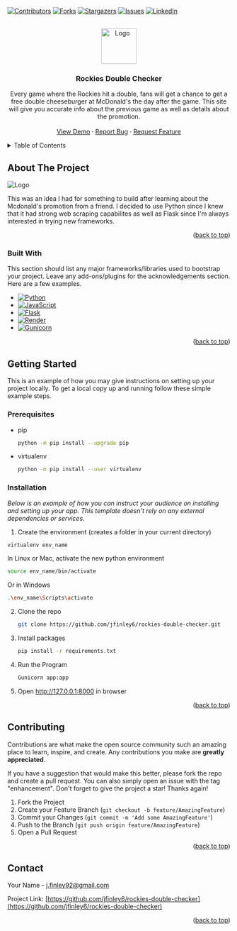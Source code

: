 <!-- Improved compatibility of back to top link: See: https://github.com/jfinley6/rockies-double-checker/pull/73 -->
<a name="readme-top"></a>
<!--
*** Thanks for checking out the Best-README-Template. If you have a suggestion
*** that would make this better, please fork the repo and create a pull request
*** or simply open an issue with the tag "enhancement".
*** Don't forget to give the project a star!
*** Thanks again! Now go create something AMAZING! :D
-->



<!-- PROJECT SHIELDS -->
<!--
*** I'm using markdown "reference style" links for readability.
*** Reference links are enclosed in brackets [ ] instead of parentheses ( ).
*** See the bottom of this document for the declaration of the reference variables
*** for contributors-url, forks-url, etc. This is an optional, concise syntax you may use.
*** https://www.markdownguide.org/basic-syntax/#reference-style-links
-->
[![Contributors][contributors-shield]][contributors-url]
[![Forks][forks-shield]][forks-url]
[![Stargazers][stars-shield]][stars-url]
[![Issues][issues-shield]][issues-url]
[![LinkedIn][linkedin-shield]][linkedin-url]

<!-- PROJECT LOGO -->
<br />
<div align="center">
  <a href="https://github.com/jfinley6/rockies-double-checker">
    <img src="https://raw.githubusercontent.com/othneildrew/Best-README-Template/master/images/logo.png" alt="Logo" width="80" height="80">
  </a>

  <h3 align="center">Rockies Double Checker</h3>

  <p align="center">
    Every game where the Rockies hit a double, fans will get a chance to get a free double cheeseburger
    at McDonald's the day after the game. This site will give you accurate info about the previous game as well as details
    about the promotion.
    <br />
    <br />
    <a href="https://rockies-double-checker.onrender.com/">View Demo</a>
    ·
    <a href="https://github.com/jfinley6/rockies-double-checker/issues/new?labels=bug&template=bug-report---.md">Report Bug</a>
    ·
    <a href="https://github.com/jfinley6/rockies-double-checker/issues/new?labels=enhancement&template=feature-request---.md">Request Feature</a>
  </p>
</div>



<!-- TABLE OF CONTENTS -->
<details>
  <summary>Table of Contents</summary>
  <ol>
    <li>
      <a href="#about-the-project">About The Project</a>
      <ul>
        <li><a href="#built-with">Built With Python and Flask and deployed on Render</a></li>
      </ul>
    </li>
    <li>
      <a href="#getting-started">Getting Started</a>
      <ul>
        <li><a href="#prerequisites">Prerequisites</a></li>
        <li><a href="#installation">Installation</a></li>
      </ul>
    </li>
    <li><a href="#usage">Usage</a></li>
    <li><a href="#roadmap">Roadmap</a></li>
    <li><a href="#contributing">Contributing</a></li>
    <li><a href="#license">License</a></li>
    <li><a href="#contact">Contact</a></li>
    <li><a href="#acknowledgments">Acknowledgments</a></li>
  </ol>
</details>



<!-- ABOUT THE PROJECT -->
## About The Project

<img src="https://i.imgur.com/jG0SaBO.png" alt="Logo">

This was an idea I had for something to build after learning about the Mcdonald's promotion from a friend. I decided to use Python since I knew that it had strong web scraping
capabilites as well as Flask since I'm always interested in trying new frameworks. 

<p align="right">(<a href="#readme-top">back to top</a>)</p>

### Built With

This section should list any major frameworks/libraries used to bootstrap your project. Leave any add-ons/plugins for the acknowledgements section. Here are a few examples.

* [![Python][Python]][Python-url]
* [![JavaScript][JavaScript]][JavaScript-url]
* [![Flask][Flask]][Flask-url]
* [![Render][Render]][Render-url]
* [![Gunicorn][Gunicorn]][Gunicorn-url]

<p align="right">(<a href="#readme-top">back to top</a>)</p>



<!-- GETTING STARTED -->
## Getting Started

This is an example of how you may give instructions on setting up your project locally.
To get a local copy up and running follow these simple example steps.

### Prerequisites

* pip
  ```sh
  python -m pip install --upgrade pip
  ```

* virtualenv
  ```sh
  python -m pip install --user virtualenv
  ```

### Installation

_Below is an example of how you can instruct your audience on installing and setting up your app. This template doesn't rely on any external dependencies or services._

1. Create the environment (creates a folder in your current directory)
```sh
virtualenv env_name
```
In Linux or Mac, activate the new python environment
```sh
source env_name/bin/activate
```
Or in Windows
```sh
.\env_name\Scripts\activate
```
2. Clone the repo
   ```sh
   git clone https://github.com/jfinley6/rockies-double-checker.git
   ```
3. Install packages
   ```sh
   pip install -r requirements.txt 
   ```
4. Run the Program
   ```sh
   Gunicorn app:app   
   ```
5. Open http://127.0.0.1:8000 in browser

<p align="right">(<a href="#readme-top">back to top</a>)</p>


<!-- CONTRIBUTING -->
## Contributing

Contributions are what make the open source community such an amazing place to learn, inspire, and create. Any contributions you make are **greatly appreciated**.

If you have a suggestion that would make this better, please fork the repo and create a pull request. You can also simply open an issue with the tag "enhancement".
Don't forget to give the project a star! Thanks again!

1. Fork the Project
2. Create your Feature Branch (`git checkout -b feature/AmazingFeature`)
3. Commit your Changes (`git commit -m 'Add some AmazingFeature'`)
4. Push to the Branch (`git push origin feature/AmazingFeature`)
5. Open a Pull Request

<p align="right">(<a href="#readme-top">back to top</a>)</p>

<!-- CONTACT -->
## Contact

Your Name - j.finley92@gmail.com

Project Link: [https://github.com/jfinley6/rockies-double-checker](https://github.com/jfinley6/rockies-double-checker)

<p align="right">(<a href="#readme-top">back to top</a>)</p>


<!-- MARKDOWN LINKS & IMAGES -->
<!-- https://www.markdownguide.org/basic-syntax/#reference-style-links -->
[contributors-shield]: https://img.shields.io/github/contributors/jfinley6/rockies-double-checker.svg?style=for-the-badge
[contributors-url]: https://github.com/jfinley6/rockies-double-checker/graphs/contributors
[forks-shield]: https://img.shields.io/github/forks/jfinley6/rockies-double-checker.svg?style=for-the-badge
[forks-url]: https://github.com/jfinley6/rockies-double-checker/network/members
[stars-shield]: https://img.shields.io/github/stars/jfinley6/rockies-double-checker.svg?style=for-the-badge
[stars-url]: https://github.com/jfinley6/rockies-double-checker/stargazers
[issues-shield]: https://img.shields.io/github/issues/jfinley6/rockies-double-checker.svg?style=for-the-badge
[issues-url]: https://github.com/jfinley6/rockies-double-checker/issues
[license-shield]: https://img.shields.io/github/license/jfinley6/rockies-double-checker.svg?style=for-the-badge
[license-url]: https://github.com/jfinley6/rockies-double-checker/blob/master/LICENSE.txt
[linkedin-shield]: https://img.shields.io/badge/-LinkedIn-black.svg?style=for-the-badge&logo=linkedin&colorB=555
[linkedin-url]: https://linkedin.com/in/john-tyler-finley
[Python]: https://img.shields.io/badge/python-3670A0?style=for-the-badge&logo=python&logoColor=ffdd54
[Python-url]: https://www.python.org/
[JavaScript]: https://img.shields.io/badge/javascript-%23323330.svg?style=for-the-badge&logo=javascript&logoColor=%23F7DF1E
[JavaScript-url]: https://www.javascript.com/
[Flask]: https://img.shields.io/badge/flask-%23000.svg?style=for-the-badge&logo=flask&logoColor=white
[Flask-url]: https://flask.palletsprojects.com/en/3.0.x/
[Render]: https://img.shields.io/badge/Render-%46E3B7.svg?style=for-the-badge&logo=render&logoColor=white
[Render-url]: https://render.com/
[Gunicorn]: https://img.shields.io/badge/gunicorn-%298729.svg?style=for-the-badge&logo=gunicorn&logoColor=white
[Gunicorn-url]: https://gunicorn.org/
